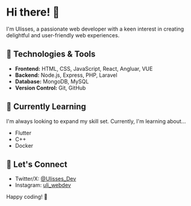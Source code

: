 # Hi there! 👋

I'm Ulisses, a passionate web developer with a keen interest in creating delightful and user-friendly web experiences.

## 🔧 Technologies & Tools

- **Frontend:** HTML, CSS, JavaScript, React, Angluar, VUE
- **Backend:** Node.js, Express, PHP, Laravel
- **Database:** MongoDB, MySQL
- **Version Control:** Git, GitHub

## 🌱 Currently Learning

I'm always looking to expand my skill set. Currently, I'm learning about...

- Flutter
- C++
- Docker

## 🤝 Let's Connect

- Twitter/X: [@Ulisses_Dev](https://x.com/ulisses_dev)
- Instagram: [uli_webdev](https://instagram.com/uli_webdev)

Happy coding! 🚀

